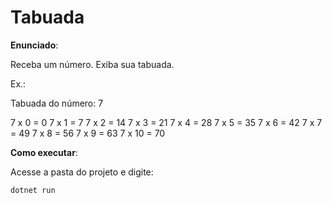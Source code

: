 # Tabuada

**Enunciado**:

Receba um número. Exiba sua tabuada.

Ex.:

Tabuada do número: 7

7 x 0 = 0
7 x 1 = 7
7 x 2 = 14
7 x 3 = 21
7 x 4 = 28
7 x 5 = 35
7 x 6 = 42
7 x 7 = 49
7 x 8 = 56
7 x 9 = 63
7 x 10 = 70

**Como executar**:

Acesse a pasta do projeto e digite:

```
dotnet run
```
